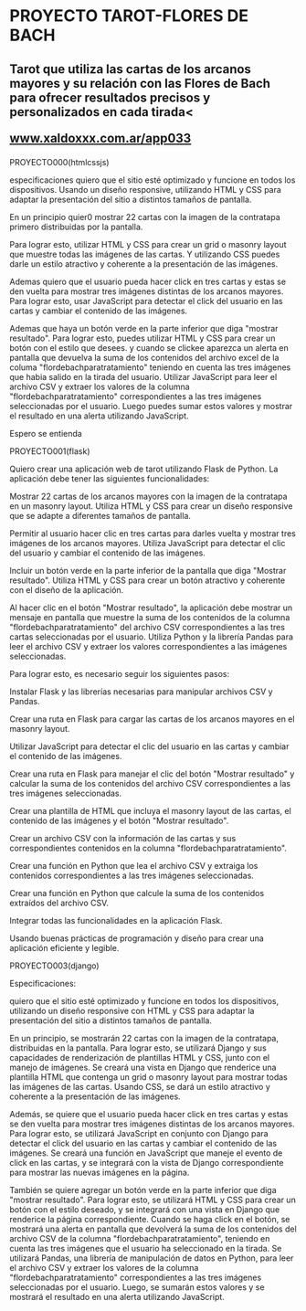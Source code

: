 <h1>PROYECTO TAROT-FLORES DE BACH</h1>
<h2>Tarot que utiliza las cartas de los arcanos mayores y su relación con las 
Flores de Bach para ofrecer resultados precisos y personalizados en cada tirada<


www.xaldoxxx.com.ar/app033


</h2>


PROYECTO000(htmlcssjs)



especificaciones 
quiero que el sitio esté optimizado y funcione en todos los dispositivos. 
Usando un diseño responsive, utilizando HTML y CSS para adaptar la presentación 
del sitio a distintos tamaños de pantalla.


En un principio quier0 mostrar 22 cartas con la imagen de la contratapa 
primero distribuidas por la pantalla. 


Para lograr esto, utilizar HTML y CSS para crear un grid o masonry layout 
que muestre todas las imágenes de las cartas. Y utilizando CSS puedes darle 
un estilo atractivo y coherente a la presentación de las imágenes.


Ademas quiero que el usuario pueda hacer click en tres cartas y estas se den vuelta 
para mostrar tres imágenes distintas de los arcanos mayores. Para lograr esto, usar JavaScript 
para detectar el click del usuario en las cartas y cambiar el contenido de las imágenes.


Ademas que haya un botón verde en la parte inferior que diga "mostrar resultado". 
Para lograr esto, puedes utilizar HTML y CSS para crear un botón con el estilo que desees. 
y cuando se clickee aparezca un alerta en pantalla que devuelva la suma de los contenidos 
del archivo excel de la columa "flordebachparatratamiento" teniendo en cuenta las tres 
imágenes que habia salido en la tirada del usuario. Utilizar JavaScript para leer el archivo CSV 
y extraer los valores de la columna "flordebachparatratamiento" correspondientes a las 
tres imágenes seleccionadas por el usuario. Luego puedes sumar estos valores y
mostrar el resultado en una alerta utilizando JavaScript.


Espero se entienda








PROYECTO001(flask)

Quiero crear una aplicación web de tarot utilizando Flask de Python. La aplicación debe tener
las siguientes funcionalidades:


Mostrar 22 cartas de los arcanos mayores con la imagen de la contratapa en un masonry layout. 
Utiliza HTML y CSS para crear un diseño responsive que se adapte a diferentes tamaños de pantalla.


Permitir al usuario hacer clic en tres cartas para darles vuelta y mostrar tres imágenes de los 
arcanos mayores. Utiliza JavaScript para detectar el clic del usuario y cambiar el contenido de 
las imágenes.


Incluir un botón verde en la parte inferior de la pantalla que diga "Mostrar resultado". Utiliza 
HTML y CSS para crear un botón atractivo y coherente con el diseño de la aplicación.


Al hacer clic en el botón "Mostrar resultado", la aplicación debe mostrar un mensaje en pantalla 
que muestre la suma de los contenidos de la columna "flordebachparatratamiento" del archivo CSV 
correspondientes a las tres cartas seleccionadas por el usuario. Utiliza Python y la librería Pandas 
para leer el archivo CSV y extraer los valores correspondientes a las imágenes seleccionadas.



Para lograr esto, es necesario seguir los siguientes pasos:


Instalar Flask y las librerías necesarias para manipular archivos CSV y Pandas.


Crear una ruta en Flask para cargar las cartas de los arcanos mayores en el masonry layout.


Utilizar JavaScript para detectar el clic del usuario en las cartas y cambiar el contenido de las imágenes.



Crear una ruta en Flask para manejar el clic del botón "Mostrar resultado" y calcular la suma de los
contenidos del archivo CSV correspondientes a las tres imágenes seleccionadas.



Crear una plantilla de HTML que incluya el masonry layout de las cartas, el contenido de las imágenes
y el botón "Mostrar resultado".


Crear un archivo CSV con la información de las cartas y sus correspondientes contenidos en la 
columna "flordebachparatratamiento".


Crear una función en Python que lea el archivo CSV y extraiga los contenidos correspondientes a las 
tres imágenes seleccionadas.


Crear una función en Python que calcule la suma de los contenidos extraídos del archivo CSV.


Integrar todas las funcionalidades en la aplicación Flask.


Usando buenas prácticas de programación y diseño para crear una aplicación eficiente y legible.





PROYECTO003(django)



Especificaciones: 

quiero que el sitio esté optimizado y funcione en todos los dispositivos, utilizando un diseño
responsive con HTML y CSS para adaptar la presentación del sitio a distintos tamaños de pantalla.



En un principio, se mostrarán 22 cartas con la imagen de la contratapa, distribuidas en la pantalla. 
Para lograr esto, se utilizará Django y sus capacidades de renderización de plantillas HTML y CSS, 
junto con el manejo de imágenes. Se creará una vista en Django que renderice una plantilla HTML 
que contenga un grid o masonry layout para mostrar todas las imágenes de las cartas. Usando CSS, 
se dará un estilo atractivo y coherente a la presentación de las imágenes.



Además, se quiere que el usuario pueda hacer click en tres cartas y estas se den vuelta para 
mostrar tres imágenes distintas de los arcanos mayores. Para lograr esto, se utilizará JavaScript en 
conjunto con Django para detectar el click del usuario en las cartas y cambiar el contenido de las 
imágenes. Se creará una función en JavaScript que maneje el evento de click en las cartas, y se integrará 
con la vista de Django correspondiente para mostrar las nuevas imágenes en la página.



También se quiere agregar un botón verde en la parte inferior que diga "mostrar resultado". 
Para lograr esto, se utilizará HTML y CSS para crear un botón con el estilo deseado, y se integrará con 
una vista en Django que renderice la página correspondiente. Cuando se haga click en el botón, se mostrará 
una alerta en pantalla que devolverá la suma de los contenidos del archivo CSV de la columna
"flordebachparatratamiento", teniendo en cuenta las tres imágenes que el usuario ha seleccionado en la tirada. 
Se utilizará Pandas, una librería de manipulación de datos en Python, para leer el archivo CSV y extraer los 
valores de la columna "flordebachparatratamiento" correspondientes a las tres imágenes seleccionadas por
el usuario. Luego, se sumarán estos valores y se mostrará el resultado en una alerta utilizando JavaScript.
